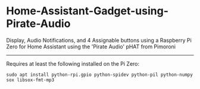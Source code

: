 # Home-Assistant-Gadget-using-Pirate-Audio
Display, Audio Notifications, and 4 Assignable buttons using a Raspberry Pi Zero for Home Assistant using the 'Pirate Audio' pHAT from Pimoroni

---

Requires at least the following installed on the Pi Zero:

```sudo apt install python-rpi.gpio python-spidev python-pil python-numpy sox libsox-fmt-mp3```



